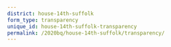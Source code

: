 ```yaml
---
district: house-14th-suffolk
form_type: transparency
unique_id: house-14th-suffolk-transparency
permalink: /2020bq/house-14th-suffolk/transparency/
---
```

